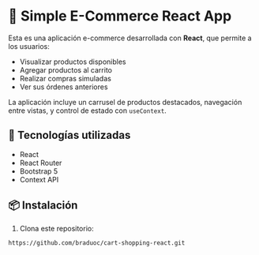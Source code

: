 # 🛒 Simple E-Commerce React App

Esta es una aplicación e-commerce desarrollada con **React**, que permite a los usuarios:

- Visualizar productos disponibles
- Agregar productos al carrito
- Realizar compras simuladas
- Ver sus órdenes anteriores

La aplicación incluye un carrusel de productos destacados, navegación entre vistas, y control de estado con `useContext`.

## 🚀 Tecnologías utilizadas

- React
- React Router
- Bootstrap 5
- Context API

## 📦 Instalación

1. Clona este repositorio:

```bash
https://github.com/braduoc/cart-shopping-react.git

